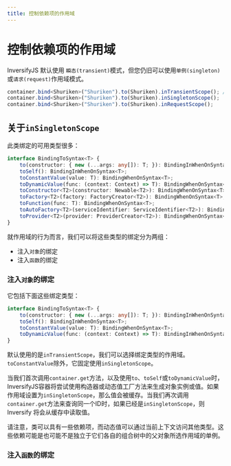 ```yaml
---
title: 控制依赖项的作用域
---
```


# 控制依赖项的作用域

InversifyJS 默认使用 `瞬态(transient)`模式，但您仍旧可以使用`单例(singleton)`或`请求(request)`作用域模式。

```ts
container.bind<Shuriken>("Shuriken").to(Shuriken).inTransientScope(); // 默认
container.bind<Shuriken>("Shuriken").to(Shuriken).inSingletonScope();
container.bind<Shuriken>("Shuriken").to(Shuriken).inRequestScope();
```

## 关于`inSingletonScope`

此类绑定的可用类型很多：

```ts
interface BindingToSyntax<T> {
    to(constructor: { new (...args: any[]): T; }): BindingInWhenOnSyntax<T>;
    toSelf(): BindingInWhenOnSyntax<T>;
    toConstantValue(value: T): BindingWhenOnSyntax<T>;
    toDynamicValue(func: (context: Context) => T): BindingWhenOnSyntax<T>;
    toConstructor<T2>(constructor: Newable<T2>): BindingWhenOnSyntax<T>;
    toFactory<T2>(factory: FactoryCreator<T2>): BindingWhenOnSyntax<T>;
    toFunction(func: T): BindingWhenOnSyntax<T>;
    toAutoFactory<T2>(serviceIdentifier: ServiceIdentifier<T2>): BindingWhenOnSyntax<T>;
    toProvider<T2>(provider: ProviderCreator<T2>): BindingWhenOnSyntax<T>;
}
```

就作用域的行为而言，我们可以将这些类型的绑定分为两组：

- 注入`对象`的绑定
- 注入`函数`的绑定

### 注入`对象`的绑定

它包括下面这些绑定类型：

```ts
interface BindingToSyntax<T> {
    to(constructor: { new (...args: any[]): T; }): BindingInWhenOnSyntax<T>;
    toSelf(): BindingInWhenOnSyntax<T>;
    toConstantValue(value: T): BindingWhenOnSyntax<T>;
    toDynamicValue(func: (context: Context) => T): BindingInWhenOnSyntax<T>;
}
```

默认使用的是`inTransientScope`，我们可以选择绑定类型的作用域。`toConstantValue`除外，它固定使用`inSingletonScope`。

当我们首次调用`container.get`方法，以及使用`to`、`toSelf`或`toDynamicValue`时，InversifyJS容器将尝试使用构造器或动态值工厂方法来生成对象实例或值。如果作用域设置为`inSingletonScope`，那么值会被缓存。当我们再次调用`container.get`方法来查询同一个ID时，如果已经是`inSingletonScope`，则Inversify 将会从缓存中读取值。

请注意，类可以具有一些依赖项，而动态值可以通过当前上下文访问其他类型。这些依赖可能是也可能不是独立于它们各自的组合树中的父对象所选作用域的单例。

### 注入`函数`的绑定


